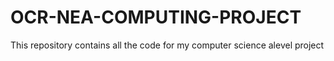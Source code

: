 # OCR-NEA-COMPUTING-PROJECT
This repository contains all the code for my computer science alevel project 
